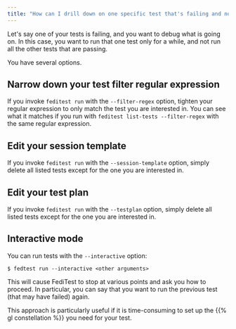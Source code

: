 ```yaml
---
title: "How can I drill down on one specific test that's failing and not run the others?"
---
```


Let's say one of your tests is failing, and you want to debug what is going on.
In this case, you want to run that one test only for a while, and not run all the other
tests that are passing.

You have several options.

## Narrow down your test filter regular expression

If you invoke `feditest run` with the `--filter-regex` option, tighten your regular expression
to only match the test you are interested in. You can see what it matches if you run
with `feditest list-tests --filter-regex` with the same regular expression.

## Edit your session template

If you invoke `feditest run` with the `--session-template` option, simply delete all listed
tests except for the one you are interested in.

## Edit your test plan

If you invoke `feditest run` with the `--testplan` option, simply delete all listed
tests except for the one you are interested in.

## Interactive mode

You can run tests with the ``--interactive`` option:

```
$ fedtest run --interactive <other arguments>
```

This will cause FediTest to stop at various points and ask you how to proceed.
In particular, you can say that you want to run the previous test (that may have failed)
again.

This approach is particularly useful if it is time-consuming to set up the
{{% gl constellation %}} you need for your test.
